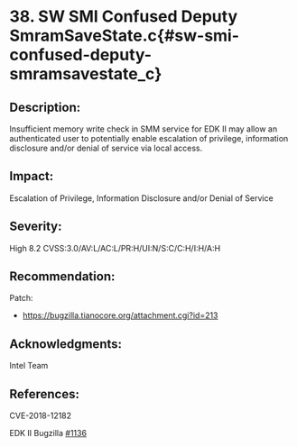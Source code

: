<!--- @file
  Security Advisory for issue "SW SMI Confused Deputy SmramSaveState.c"

  Copyright (c) 2019, Intel Corporation. All rights reserved.<BR>

  Redistribution and use in source (original document form) and 'compiled'
  forms (converted to PDF, epub, HTML and other formats) with or without
  modification, are permitted provided that the following conditions are met:

  1) Redistributions of source code (original document form) must retain the
     above copyright notice, this list of conditions and the following
     disclaimer as the first lines of this file unmodified.

  2) Redistributions in compiled form (transformed to other DTDs, converted to
     PDF, epub, HTML and other formats) must reproduce the above copyright
     notice, this list of conditions and the following disclaimer in the
     documentation and/or other materials provided with the distribution.

  THIS DOCUMENTATION IS PROVIDED BY TIANOCORE PROJECT "AS IS" AND ANY EXPRESS OR
  IMPLIED WARRANTIES, INCLUDING, BUT NOT LIMITED TO, THE IMPLIED WARRANTIES OF
  MERCHANTABILITY AND FITNESS FOR A PARTICULAR PURPOSE ARE DISCLAIMED. IN NO
  EVENT SHALL TIANOCORE PROJECT  BE LIABLE FOR ANY DIRECT, INDIRECT, INCIDENTAL,
  SPECIAL, EXEMPLARY, OR CONSEQUENTIAL DAMAGES (INCLUDING, BUT NOT LIMITED TO,
  PROCUREMENT OF SUBSTITUTE GOODS OR SERVICES; LOSS OF USE, DATA, OR PROFITS;
  OR BUSINESS INTERRUPTION) HOWEVER CAUSED AND ON ANY THEORY OF LIABILITY,
  WHETHER IN CONTRACT, STRICT LIABILITY, OR TORT (INCLUDING NEGLIGENCE OR
  OTHERWISE) ARISING IN ANY WAY OUT OF THE USE OF THIS DOCUMENTATION, EVEN IF
  ADVISED OF THE POSSIBILITY OF SUCH DAMAGE.

-->

# 38. SW SMI Confused Deputy SmramSaveState.c{#sw-smi-confused-deputy-smramsavestate_c}

## Description:

Insufficient memory write check in SMM service for EDK II may allow an authenticated user to potentially enable escalation of privilege, information disclosure and/or denial of service via local access. 

## Impact:

Escalation of Privilege, Information Disclosure and/or Denial of Service

## Severity:
High 8.2 CVSS:3.0/AV:L/AC:L/PR:H/UI:N/S:C/C:H/I:H/A:H
## Recommendation:

Patch:

- https://bugzilla.tianocore.org/attachment.cgi?id=213

## Acknowledgments:

Intel Team 


## References:
CVE-2018-12182

EDK II Bugzilla [#1136](https://bugzilla.tianocore.org/show_bug.cgi?id=1136)

